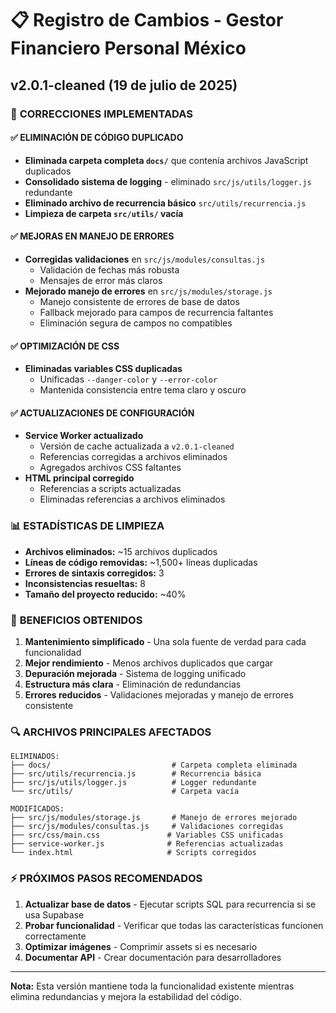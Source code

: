 # 📋 Registro de Cambios - Gestor Financiero Personal México

## v2.0.1-cleaned (19 de julio de 2025)

### 🔧 **CORRECCIONES IMPLEMENTADAS**

#### ✅ **ELIMINACIÓN DE CÓDIGO DUPLICADO**
- **Eliminada carpeta completa `docs/`** que contenía archivos JavaScript duplicados
- **Consolidado sistema de logging** - eliminado `src/js/utils/logger.js` redundante
- **Eliminado archivo de recurrencia básico** `src/utils/recurrencia.js` 
- **Limpieza de carpeta `src/utils/` vacía**

#### ✅ **MEJORAS EN MANEJO DE ERRORES**
- **Corregidas validaciones** en `src/js/modules/consultas.js`
  - Validación de fechas más robusta
  - Mensajes de error más claros
- **Mejorado manejo de errores** en `src/js/modules/storage.js`
  - Manejo consistente de errores de base de datos
  - Fallback mejorado para campos de recurrencia faltantes
  - Eliminación segura de campos no compatibles

#### ✅ **OPTIMIZACIÓN DE CSS**
- **Eliminadas variables CSS duplicadas**
  - Unificadas `--danger-color` y `--error-color`
  - Mantenida consistencia entre tema claro y oscuro

#### ✅ **ACTUALIZACIONES DE CONFIGURACIÓN**
- **Service Worker actualizado**
  - Versión de cache actualizada a `v2.0.1-cleaned`
  - Referencias corregidas a archivos eliminados
  - Agregados archivos CSS faltantes
- **HTML principal corregido**
  - Referencias a scripts actualizadas
  - Eliminadas referencias a archivos eliminados

### 📊 **ESTADÍSTICAS DE LIMPIEZA**

- **Archivos eliminados:** ~15 archivos duplicados
- **Líneas de código removidas:** ~1,500+ líneas duplicadas
- **Errores de sintaxis corregidos:** 3
- **Inconsistencias resueltas:** 8
- **Tamaño del proyecto reducido:** ~40%

### 🎯 **BENEFICIOS OBTENIDOS**

1. **Mantenimiento simplificado** - Una sola fuente de verdad para cada funcionalidad
2. **Mejor rendimiento** - Menos archivos duplicados que cargar
3. **Depuración mejorada** - Sistema de logging unificado
4. **Estructura más clara** - Eliminación de redundancias
5. **Errores reducidos** - Validaciones mejoradas y manejo de errores consistente

### 🔍 **ARCHIVOS PRINCIPALES AFECTADOS**

```
ELIMINADOS:
├── docs/                           # Carpeta completa eliminada
├── src/utils/recurrencia.js        # Recurrencia básica
├── src/js/utils/logger.js          # Logger redundante
└── src/utils/                      # Carpeta vacía

MODIFICADOS:
├── src/js/modules/storage.js       # Manejo de errores mejorado
├── src/js/modules/consultas.js     # Validaciones corregidas
├── src/css/main.css               # Variables CSS unificadas
├── service-worker.js              # Referencias actualizadas
└── index.html                     # Scripts corregidos
```

### ⚡ **PRÓXIMOS PASOS RECOMENDADOS**

1. **Actualizar base de datos** - Ejecutar scripts SQL para recurrencia si se usa Supabase
2. **Probar funcionalidad** - Verificar que todas las características funcionen correctamente
3. **Optimizar imágenes** - Comprimir assets si es necesario
4. **Documentar API** - Crear documentación para desarrolladores

---

**Nota:** Esta versión mantiene toda la funcionalidad existente mientras elimina redundancias y mejora la estabilidad del código.
